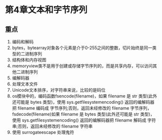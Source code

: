 # 第4章文本和字节序列
## 重点
1. 编码和解码
2. bytes，bytearray对象各个元素是介于0-255之间的整数，切片始终是同一类型的二进制序列
3. 结构体和内存视图
4. memoryview类不是用于创建或存储字节序列的，而是共享内存，可以访问其他二进制序列
5. 编解码器
6. 处理文本文件
7. Unicode文本排序，对字符串来说，比较的是码位
8. os模块中的，编码函数fsencode(filename)，如果 filename 是 str 类型(此外还可能是 bytes 类型)，使用 sys.getfilesystemencoding() 返回的编解码器把 filename 编码成 字节序列;否则，返回未经修改的 filename 字节序列，fsdecode(filename)如果 filename 是 bytes 类型(此外还可能是 str 类型)，使用 sys.getfilesystemencoding() 返回的编解码器把 filename 解码成 字符串;否则，返回未经修改的 filename 字符串
9. 使用 surrogateescape 处理鬼符